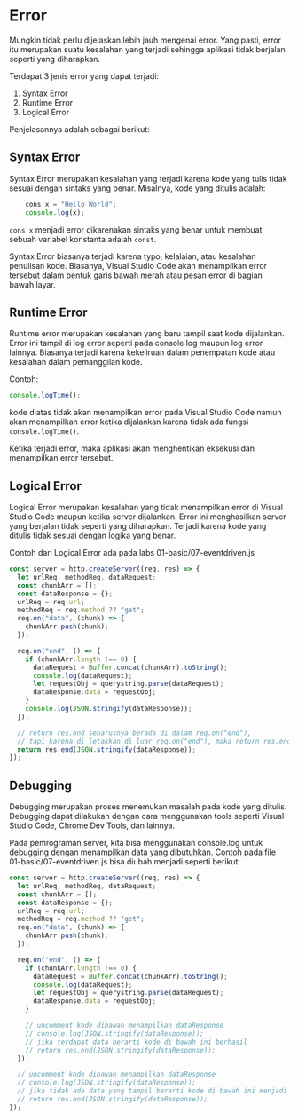 # Error

Mungkin tidak perlu dijelaskan lebih jauh mengenai error. Yang pasti, error itu merupakan suatu kesalahan yang terjadi sehingga aplikasi tidak berjalan seperti yang diharapkan.

Terdapat 3 jenis error yang dapat terjadi:

1. Syntax Error
2. Runtime Error
3. Logical Error

Penjelasannya adalah sebagai berikut:

## Syntax Error

Syntax Error merupakan kesalahan yang terjadi karena kode yang tulis tidak sesuai dengan sintaks yang benar. Misalnya, kode yang ditulis adalah:

```javascript
    cons x = "Hello World";
    console.log(x);
```

`cons x` menjadi error dikarenakan sintaks yang benar untuk membuat sebuah variabel konstanta adalah `const`.

Syntax Error biasanya terjadi karena typo, kelalaian, atau kesalahan penulisan kode. Biasanya, Visual Studio Code akan menampilkan error tersebut dalam bentuk garis bawah merah atau pesan error di bagian bawah layar.

## Runtime Error

Runtime error merupakan kesalahan yang baru tampil saat kode dijalankan. Error ini tampil di log error seperti pada console log maupun log error lainnya. Biasanya terjadi karena kekeliruan dalam penempatan kode atau kesalahan dalam pemanggilan kode.

Contoh:

```javascript
console.logTime();
```

kode diatas tidak akan menampilkan error pada Visual Studio Code namun akan menampilkan error ketika dijalankan karena tidak ada fungsi `console.logTime()`.

Ketika terjadi error, maka aplikasi akan menghentikan eksekusi dan menampilkan error tersebut.

## Logical Error

Logical Error merupakan kesalahan yang tidak menampilkan error di Visual Studio Code maupun ketika server dijalankan. Error ini menghasilkan server yang berjalan tidak seperti yang diharapkan. Terjadi karena kode yang ditulis tidak sesuai dengan logika yang benar.

Contoh dari Logical Error ada pada labs 01-basic/07-eventdriven.js

```javascript
const server = http.createServer((req, res) => {
  let urlReq, methodReq, dataRequest;
  const chunkArr = [];
  const dataResponse = {};
  urlReq = req.url;
  methodReq = req.method ?? "get";
  req.on("data", (chunk) => {
    chunkArr.push(chunk);
  });

  req.on("end", () => {
    if (chunkArr.length !== 0) {
      dataRequest = Buffer.concat(chunkArr).toString();
      console.log(dataRequest);
      let requestObj = querystring.parse(dataRequest);
      dataResponse.data = requestObj;
    }
    console.log(JSON.stringify(dataResponse));
  });

  // return res.end seharusnya berada di dalam req.on("end"),
  // tapi karena di letakkan di luar req.on("end"), maka return res.end tidak berisi apa apa.
  return res.end(JSON.stringify(dataResponse));
});
```

## Debugging

Debugging merupakan proses menemukan masalah pada kode yang ditulis. Debugging dapat dilakukan dengan cara menggunakan tools seperti Visual Studio Code, Chrome Dev Tools, dan lainnya.

Pada pemrograman server, kita bisa menggunakan console.log untuk debugging dengan menampilkan data yang dibutuhkan. Contoh pada file 01-basic/07-eventdriven.js bisa diubah menjadi seperti berikut:

```javascript
const server = http.createServer((req, res) => {
  let urlReq, methodReq, dataRequest;
  const chunkArr = [];
  const dataResponse = {};
  urlReq = req.url;
  methodReq = req.method ?? "get";
  req.on("data", (chunk) => {
    chunkArr.push(chunk);
  });

  req.on("end", () => {
    if (chunkArr.length !== 0) {
      dataRequest = Buffer.concat(chunkArr).toString();
      console.log(dataRequest);
      let requestObj = querystring.parse(dataRequest);
      dataResponse.data = requestObj;
    }

    // uncomment kode dibawah menampilkan dataResponse
    // console.log(JSON.stringify(dataResponse));
    // jika terdapat data berarti kode di bawah ini berhasil
    // return res.end(JSON.stringify(dataResponse));
  });

  // uncomment kode dibawah menampilkan dataResponse
  // console.log(JSON.stringify(dataResponse));
  // jika tidak ada data yang tampil berarti kode di bawah ini menjadi logical
  // return res.end(JSON.stringify(dataResponse));
});
```
